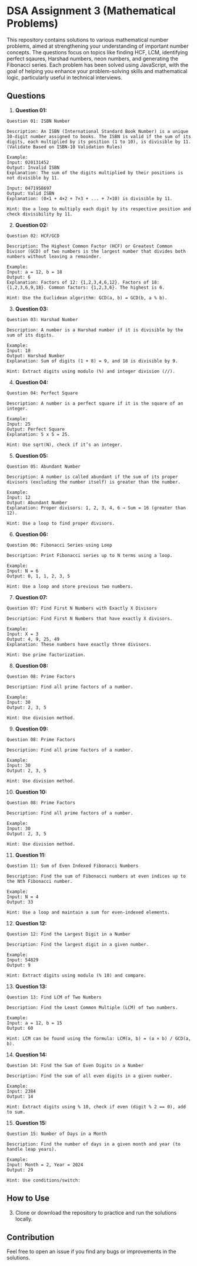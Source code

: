 # DSA Assignment 3 (Mathematical Problems)

This repository contains solutions to various mathematical number problems, aimed at strengthening your understanding of important number concepts. The questions focus on topics like finding HCF, LCM, identifying perfect sqaures, Harshad numbers, neon numbers, and generating the Fibonacci series. Each problem has been solved using JavaScript, with the goal of helping you enhance your problem-solving skills and mathematical logic, particularly useful in technical interviews.

## Questions

1. **Question 01:**

```
Question 01: ISBN Number

Description: An ISBN (International Standard Book Number) is a unique 10-digit number assigned to books. The ISBN is valid if the sum of its digits, each multiplied by its position (1 to 10), is divisible by 11. (Validate Based on ISBN-10 Validation Rules)

Example:
Input: 020131452
Output: Invalid ISBN
Explanation: The sum of the digits multiplied by their positions is not divisible by 11.

Input: 0471958697
Output: Valid ISBN
Explanation: (0×1 + 4×2 + 7×3 + ... + 7×10) is divisible by 11.

Hint: Use a loop to multiply each digit by its respective position and check divisibility by 11.
```

2. **Question 02:**

```
Question 02: HCF/GCD

Description: The Highest Common Factor (HCF) or Greatest Common Divisor (GCD) of two numbers is the largest number that divides both numbers without leaving a remainder.

Example:
Input: a = 12, b = 18
Output: 6
Explanation: Factors of 12: {1,2,3,4,6,12}. Factors of 18: {1,2,3,6,9,18}. Common factors: {1,2,3,6}. The highest is 6.

Hint: Use the Euclidean algorithm: GCD(a, b) = GCD(b, a % b).
```

3. **Question 03:**

```
Question 03: Harshad Number

Description: A number is a Harshad number if it is divisible by the sum of its digits.

Example:
Input: 18
Output: Harshad Number
Explanation: Sum of digits (1 + 8) = 9, and 18 is divisible by 9.

Hint: Extract digits using modulo (%) and integer division (//).
```

4. **Question 04:**

```
Question 04: Perfect Square

Description: A number is a perfect square if it is the square of an integer.

Example:
Input: 25
Output: Perfect Square
Explanation: 5 x 5 = 25.

Hint: Use sqrt(N), check if it’s an integer.
```

5. **Question 05:**

```
Question 05: Abundant Number

Description: A number is called abundant if the sum of its proper divisors (excluding the number itself) is greater than the number.

Example:
Input: 12
Output: Abundant Number
Explanation: Proper divisors: 1, 2, 3, 4, 6 → Sum = 16 (greater than 12).

Hint: Use a loop to find proper divisors.
```

6. **Question 06:**

```
Question 06: Fibonacci Series using Loop

Description: Print Fibonacci series up to N terms using a loop.

Example:
Input: N = 6
Output: 0, 1, 1, 2, 3, 5

Hint: Use a loop and store previous two numbers.
```

7. **Question 07:**

```
Question 07: Find First N Numbers with Exactly X Divisors

Description: Find First N Numbers that have exactly X divisors.

Example:
Input: X = 3
Output: 4, 9, 25, 49
Explanation: These numbers have exactly three divisors.

Hint: Use prime factorization.
```

8. **Question 08:**

```
Question 08: Prime Factors

Description: Find all prime factors of a number.

Example:
Input: 30
Output: 2, 3, 5

Hint: Use division method.
```

9. **Question 09:**

```
Question 08: Prime Factors

Description: Find all prime factors of a number.

Example:
Input: 30
Output: 2, 3, 5

Hint: Use division method.
```

10. **Question 10:**

```
Question 08: Prime Factors

Description: Find all prime factors of a number.

Example:
Input: 30
Output: 2, 3, 5

Hint: Use division method.
```

11. **Question 11:**

```
Question 11: Sum of Even Indexed Fibonacci Numbers

Description: Find the sum of Fibonacci numbers at even indices up to the Nth Fibonacci number.

Example:
Input: N = 4
Output: 33

Hint: Use a loop and maintain a sum for even-indexed elements.
```

12. **Question 12:**

```
Question 12: Find the Largest Digit in a Number

Description: Find the largest digit in a given number.

Example:
Input: 54829
Output: 9

Hint: Extract digits using modulo (% 10) and compare.
```

13. **Question 13:**

```
Question 13: Find LCM of Two Numbers

Description: Find the Least Common Multiple (LCM) of two numbers.

Example:
Input: a = 12, b = 15
Output: 60

Hint: LCM can be found using the formula: LCM(a, b) = (a × b) / GCD(a, b).
```

14. **Question 14:**

```
Question 14: Find the Sum of Even Digits in a Number

Description: Find the sum of all even digits in a given number.

Example:
Input: 2384
Output: 14

Hint: Extract digits using % 10, check if even (digit % 2 == 0), add to sum.
```

15. **Question 15:**

```
Question 15: Number of Days in a Month

Description: Find the number of days in a given month and year (to handle leap years).

Example:
Input: Month = 2, Year = 2024
Output: 29

Hint: Use conditions/switch:
```

## How to Use

3. Clone or download the repository to practice and run the solutions locally.

## Contribution

Feel free to open an issue if you find any bugs or improvements in the solutions.

